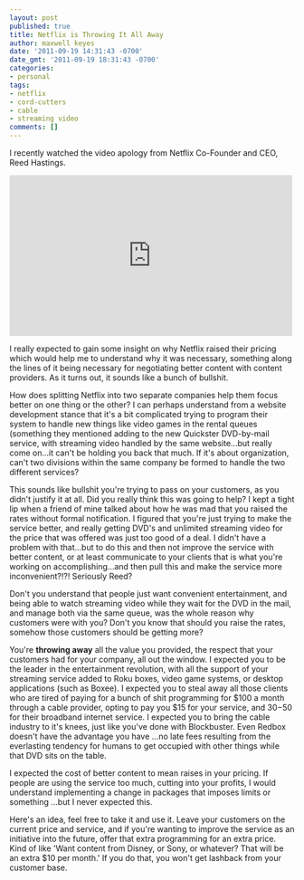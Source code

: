 ```yaml
---
layout: post
published: true
title: Netflix is Throwing It All Away
author: maxwell keyes
date: '2011-09-19 14:31:43 -0700'
date_gmt: '2011-09-19 18:31:43 -0700'
categories:
- personal
tags:
- netflix
- cord-cutters
- cable
- streaming video
comments: []
---
```


I recently watched the video apology from Netflix Co-Founder and CEO, Reed
Hastings.

<iframe width="500" height="284" src="http://www.youtube.com/embed/c8Tn8n5CIPk" frameborder="0" allowfullscreen></iframe>

I really expected to gain some insight on why Netflix raised their pricing which
would help me to understand why it was necessary, something along the lines of
it being necessary for negotiating better content with content providers. As it
turns out, it sounds like a bunch of bullshit.

How does splitting Netflix into two separate companies help them focus better on
one thing or the other? I can perhaps understand from a website development
stance that it's a bit complicated trying to program their system to handle new
things like video games in the rental queues (something they mentioned adding to
the new Quickster DVD-by-mail service, with streaming video handled by the same
website...but really come on...it can't be holding you back that much. If it's
about organization, can't two divisions within the same company be formed to
handle the two different services?

This sounds like bullshit you're trying to pass on your customers, as you didn't
justify it at all. Did you really think this was going to help? I kept a tight
lip when a friend of mine talked about how he was mad that you raised the rates
without formal notification. I figured that you're just trying to make the
service better, and really getting DVD's and unlimited streaming video for the
price that was offered was just too good of a deal. I didn't have a problem with
that...but to do this and then not improve the service with better content, or
at least communicate to your clients that is what you're working on
accomplishing...and then pull this and make the service more inconvenient?!?!
Seriously Reed?

Don't you understand that people just want convenient entertainment, and being
able to watch streaming video while they wait for the DVD in the mail, and
manage both via the same queue, was the whole reason why customers were with
you? Don't you know that should you raise the rates, somehow those customers
should be getting more?

You're __throwing away__ all the value you provided, the respect that your
customers had for your company, all out the window. I expected you to be the
leader in the entertainment revolution, with all the support of your streaming
service added to Roku boxes, video game systems, or desktop applications (such
as Boxee). I expected you to steal away all those clients who are tired of
paying for a bunch of shit programming for $100 a month through a cable
provider, opting to pay you $15 for your service, and $30-$50 for their
broadband internet service. I expected you to bring the cable industry to it's
knees, just like you've done with Blockbuster. Even Redbox doesn't have the
advantage you have ...no late fees resulting from the everlasting tendency for
humans to get occupied with other things while that DVD sits on the table.

I expected the cost of better content to mean raises in your pricing. If people
are using the service too much, cutting into your profits, I would understand
implementing a change in packages that imposes limits or something ...but I
never expected this.

Here's an idea, feel free to take it and use it. Leave your customers on the
current price and service, and if you're wanting to improve the service as an
initiative into the future, offer that extra programming for an extra price.
Kind of like 'Want content from Disney, or Sony, or whatever? That will be an
extra $10 per month.' If you do that, you won't get lashback from your customer
base.

